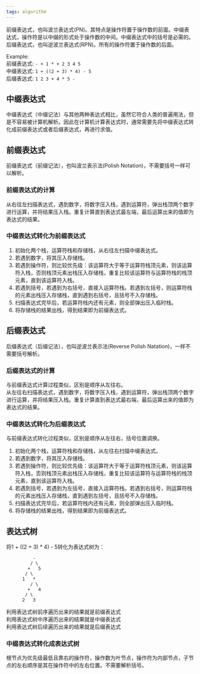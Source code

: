 ```yaml
---
tags: algorithm
---
```

前缀表达式，也叫波兰表达式(PN)。其特点是操作符置于操作数的前面。中缀表达式，操作符是以中缀的形式处于操作数的中间。中缀表达式中的括号是必需的。后缀表达式，也叫逆波兰表达式(RPN)。所有的操作符置于操作数的后面。  

Example:  
前缀表达式: `- + 1 * + 2 3 4 5`        
中缀表达式: `1 + ((2 + 3) * 4) - 5`  
后缀表达式: `1 2 3 + 4 * 5 -`  

## 中缀表达式
中缀表达式（中缀记法）与其他两种表达式相比，虽然它符合人类的普遍用法，但是不容易被计算机解析。因此在计算机计算表达式时，通常需要先将中缀表达式转化成前缀表达式或者后缀表达式，再进行求值。

## 前缀表达式
前缀表达式（前缀记法），也叫波兰表示法(Polish Notation)，不需要括号一样可以解析。

### 前缀表达式的计算
从右往左扫描表达式，遇到数字，将数字压入栈，遇到运算符，弹出栈顶两个数字进行运算，并将结果压入栈。重复计算直到表达式最左端，最后运算出来的值即为表达式的结果。

### 中缀表达式转化为前缀表达式
1. 初始化两个栈，运算符栈和存储栈，从右往左扫描中缀表达式。
2. 若遇到数字，将其压入存储栈。
3. 若遇到操作符，则比较优先级：该运算符大于等于运算符栈顶元素，则该运算符入栈，否则栈顶元素出栈压入存储栈，重复比较该运算符与运算符栈的栈顶元素，直到该运算符入栈。
4. 若遇到括号，若遇到为右括号，直接入运算符栈。若遇到左括号，则运算符栈的元素出栈压入存储栈，直到遇到右括号，且括号不入存储栈。
5. 扫描表达式完毕后，若运算符栈内还有元素，则全部弹出压入临时栈。
6. 将存储栈的结果出栈，得到结果即为前缀表达式。

## 后缀表达式
后缀表达式（后缀记法），也叫逆波兰表示法(Reverse Polish Natation)，一样不需要括号解析。

### 后缀表达式的计算
与前缀表达式计算过程类似，区别是顺序从左往右。  
从左往右扫描表达式，遇到数字，将数字压入栈，遇到运算符，弹出栈顶两个数字进行运算，并将结果压入栈。重复计算直到表达式最右端，最后运算出来的值即为表达式的结果。

### 中缀表达式转化为后缀表达式
与前缀表达式转化过程类似，区别是顺序从左往右，括号位置调换。
1. 初始化两个栈，运算符栈和存储栈，从左往右扫描中缀表达式。
2. 若遇到数字，将其压入存储栈。
3. 若遇到操作符，则比较优先级：该运算符大于等于运算符栈顶元素，则该运算符入栈，否则栈顶元素出栈压入存储栈，重复比较该运算符与运算符栈的栈顶元素，直到该运算符入栈。
4. 若遇到括号，若遇到为左括号，直接入运算符栈。若遇到右括号，则运算符栈的元素出栈压入存储栈，直到遇到左括号，且括号不入存储栈。
5. 扫描表达式完毕后，若运算符栈内还有元素，则全部弹出压入临时栈。
6. 将存储栈的结果出栈，得到结果即为前缀表达式。

## 表达式树
将1 + ((2 + 3) * 4) - 5转化为表达式树为：
```
          -
         / \
        +   5
       / \
      1   *
         / \
        +   4
       / \
      2   3
```
利用表达式树前序遍历出来的结果就是前缀表达式  
利用表达式树中序遍历出来的结果就是中缀表达式  
利用表达式树后续遍历出来的结果就是后缀表达式  

### 中缀表达式转化成表达式树
根节点为优先级最低且靠右的操作符，操作数为叶节点，操作符为内部节点，子节点的左右顺序是其在操作符中的左右位置。不需要解析括号。